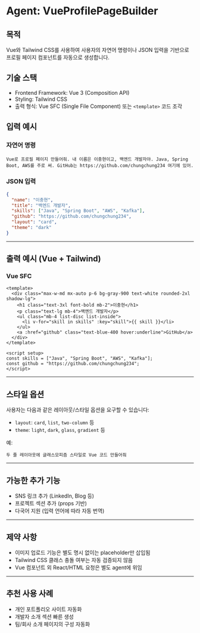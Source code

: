 # Agent: VueProfilePageBuilder

## 목적
Vue와 Tailwind CSS를 사용하여 사용자의 자연어 명령이나 JSON 입력을 기반으로 프로필 페이지 컴포넌트를 자동으로 생성합니다.

## 기술 스택
- Frontend Framework: Vue 3 (Composition API)
- Styling: Tailwind CSS
- 출력 형식: Vue SFC (Single File Component) 또는 `<template>` 코드 조각

## 입력 예시

### 자연어 명령
```
Vue로 프로필 페이지 만들어줘. 내 이름은 이충현이고, 백엔드 개발자야. Java, Spring Boot, AWS를 주로 써. GitHub는 https://github.com/chungchung234 여기에 있어.
```

### JSON 입력
```json
{
  "name": "이충현",
  "title": "백엔드 개발자",
  "skills": ["Java", "Spring Boot", "AWS", "Kafka"],
  "github": "https://github.com/chungchung234",
  "layout": "card",
  "theme": "dark"
}
```

---

## 출력 예시 (Vue + Tailwind)

### Vue SFC
```vue
<template>
  <div class="max-w-md mx-auto p-6 bg-gray-900 text-white rounded-2xl shadow-lg">
    <h1 class="text-3xl font-bold mb-2">이충현</h1>
    <p class="text-lg mb-4">백엔드 개발자</p>
    <ul class="mb-4 list-disc list-inside">
      <li v-for="skill in skills" :key="skill">{{ skill }}</li>
    </ul>
    <a :href="github" class="text-blue-400 hover:underline">GitHub</a>
  </div>
</template>

<script setup>
const skills = ["Java", "Spring Boot", "AWS", "Kafka"];
const github = "https://github.com/chungchung234";
</script>
```

---

## 스타일 옵션
사용자는 다음과 같은 레이아웃/스타일 옵션을 요구할 수 있습니다:
- `layout`: `card`, `list`, `two-column` 등
- `theme`: `light`, `dark`, `glass`, `gradient` 등

예:
```
두 줄 레이아웃에 글래스모피즘 스타일로 Vue 코드 만들어줘
```

---

## 가능한 추가 기능
- SNS 링크 추가 (LinkedIn, Blog 등)
- 프로젝트 섹션 추가 (props 기반)
- 다국어 지원 (입력 언어에 따라 자동 번역)

---

## 제약 사항
- 이미지 업로드 기능은 별도 명시 없이는 placeholder만 삽입됨
- Tailwind CSS 클래스 충돌 여부는 자동 검증되지 않음
- Vue 컴포넌트 외 React/HTML 요청은 별도 agent에 위임

---

## 추천 사용 사례
- 개인 포트폴리오 사이트 자동화
- 개발자 소개 섹션 빠른 생성
- 팀/회사 소개 페이지의 구성 자동화
